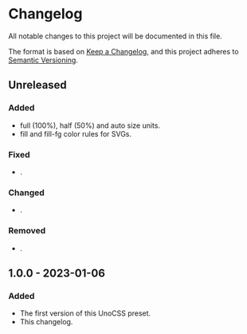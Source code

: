 # Changelog

All notable changes to this project will be documented in this file.

The format is based on [Keep a Changelog](https://keepachangelog.com/en/1.0.0/),
and this project adheres to [Semantic Versioning](https://semver.org/spec/v2.0.0.html).

## Unreleased

### Added

- full (100%), half (50%) and auto size units.
- fill and fill-fg color rules for SVGs.

### Fixed

- .

### Changed

- .

### Removed

- .

## 1.0.0 - 2023-01-06

### Added

- The first version of this UnoCSS preset.
- This changelog.

